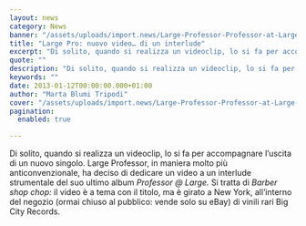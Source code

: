 ```yaml
---
layout: news
category: News
banner: "/assets/uploads/import.news/Large-Professor-Professor-at-Large-Artwork.jpg"
title: "Large Pro: nuovo video… di un interlude"
excerpt: "Di solito, quando si realizza un videoclip, lo si fa per accompagnare l’uscita di un nuovo singolo. Large Professor, in maniera molto più anticonvenzionale, ha deciso di dedicare un video a un interlude strumentale del suo ultimo album Professor @ Large. Si tratta di Barber shop chop: il video è a tema con il titolo, [&hellip"
quote: ""
description: "Di solito, quando si realizza un videoclip, lo si fa per accompagnare l’uscita di un nuovo singolo. Large Professor, in maniera molto più anticonvenzionale, ha deciso di dedicare un video a un interlude strumentale del suo ultimo album Professor @ Large. Si tratta di Barber shop chop: il video è a tema con il titolo, [&hellip"
keywords: ""
date: 2013-01-12T00:00:00.000+01:00
author: "Marta Blumi Tripodi"
cover: "/assets/uploads/import.news/Large-Professor-Professor-at-Large-Artwork.jpg"
pagination:
  enabled: true

---
```


Di solito, quando si realizza un videoclip, lo si fa per accompagnare l’uscita di un nuovo singolo. Large Professor, in maniera molto più anticonvenzionale, ha deciso di dedicare un video a un interlude strumentale del suo ultimo album _Professor @ Large._ Si tratta di _Barber shop chop:_ il video è a tema con il titolo, ma è girato a New York, all’interno del negozio (ormai chiuso al pubblico: vende solo su eBay) di vinili rari Big City Records.  